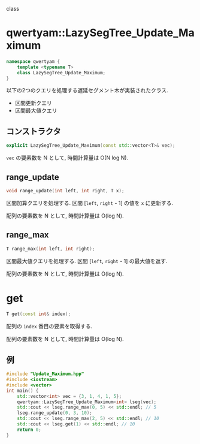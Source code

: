 class

# qwertyam::LazySegTree_Update_Maximum

```cpp
namespace qwertyam {
    template <typename T>
    class LazySegTree_Update_Maximum;
}
```

以下の2つのクエリを処理する遅延セグメント木が実装されたクラス.

* 区間更新クエリ
* 区間最大値クエリ

## コンストラクタ

```cpp
explicit LazySegTree_Update_Maximum(const std::vector<T>& vec);
```

`vec` の要素数を N として, 時間計算量は O(N log N).

## range_update

```cpp
void range_update(int left, int right, T x);
```

区間加算クエリを処理する. 区間 [`left`, `right` - 1] の値を `x` に更新する.

配列の要素数を N として, 時間計算量は O(log N).

## range_max

```cpp
T range_max(int left, int right);
```

区間最大値クエリを処理する. 区間 [`left`, `right` - 1] の最大値を返す.

配列の要素数を N として, 時間計算量は O(log N).

# get

```cpp
T get(const int& index);
```

配列の `index` 番目の要素を取得する.

配列の要素数を N として, 時間計算量は O(log N).

## 例

```cpp
#include "Update_Maximum.hpp"
#include <iostream>
#include <vector>
int main() {
	std::vector<int> vec = {3, 1, 4, 1, 5};
	qwertyam::LazySegTree_Update_Maximum<int> lseg(vec);
	std::cout << lseg.range_max(0, 5) << std::endl; // 5
	lseg.range_update(0, 3, 10);
	std::cout << lseg.range_max(2, 5) << std::endl; // 10
	std::cout << lseg.get(1) << std::endl; // 10
	return 0;
}
```
